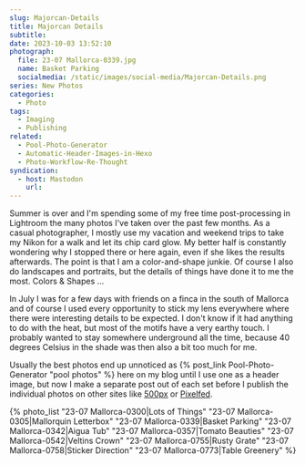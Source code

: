 ```yaml
---
slug: Majorcan-Details
title: Majorcan Details
subtitle:
date: 2023-10-03 13:52:10
photograph:
  file: 23-07 Mallorca-0339.jpg
  name: Basket Parking
  socialmedia: /static/images/social-media/Majorcan-Details.png
series: New Photos
categories:
  - Photo
tags:
  - Imaging
  - Publishing
related:
  - Pool-Photo-Generator
  - Automatic-Header-Images-in-Hexo
  - Photo-Workflow-Re-Thought
syndication:
  - host: Mastodon
    url: 
---
```


Summer is over and I'm spending some of my free time post-processing in Lightroom the many photos I've taken over the past few months. As a casual photographer, I mostly use my vacation and weekend trips to take my Nikon for a walk and let its chip card glow. My better half is constantly wondering why I stopped there or here again, even if she likes the results afterwards. The point is that I am a color-and-shape junkie. Of course I also do landscapes and portraits, but the details of things have done it to me the most. Colors & Shapes ...

In July I was for a few days with friends on a finca in the south of Mallorca and of course I used every opportunity to stick my lens everywhere where there were interesting details to be expected. I don't know if it had anything to do with the heat, but most of the motifs have a very earthy touch. I probably wanted to stay somewhere underground all the time, because 40 degrees Celsius in the shade was then also a bit too much for me.

<!-- more -->

Usually the best photos end up unnoticed as {% post_link Pool-Photo-Generator "pool photos" %} here on my blog until I use one as a header image, but now I make a separate post out of each set before I publish the individual photos on other sites like [500px](https://500px.com/p/kikon) or [Pixelfed](https://pixelfed.social/kristofz).

{% photo_list
  "23-07 Mallorca-0300|Lots of Things"
  "23-07 Mallorca-0305|Mallorquin Letterbox"
  "23-07 Mallorca-0339|Basket Parking"
  "23-07 Mallorca-0342|Aigua Tub"
  "23-07 Mallorca-0357|Tomato Beauties"
  "23-07 Mallorca-0542|Veltins Crown"
  "23-07 Mallorca-0755|Rusty Grate"
  "23-07 Mallorca-0758|Sticker Direction"
  "23-07 Mallorca-0773|Table Greenery"
%}
